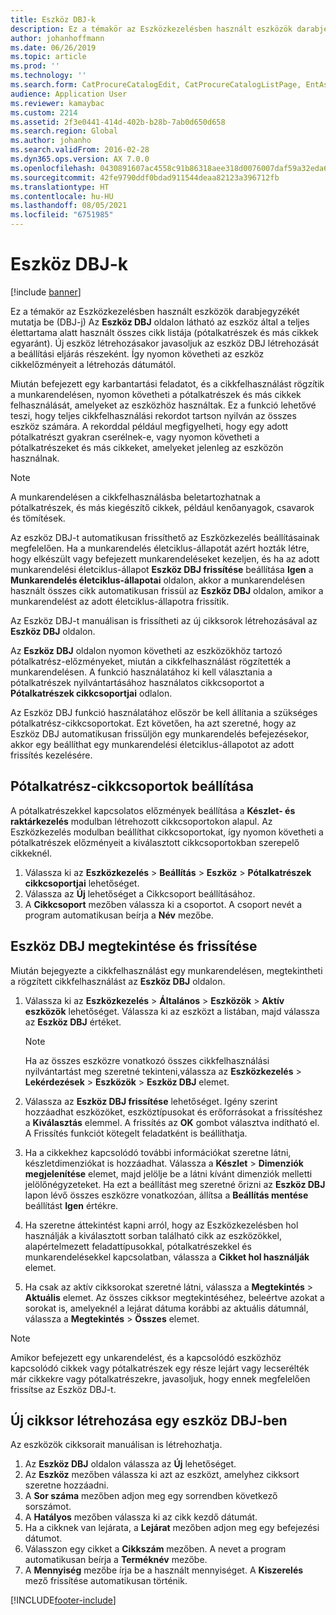 ```yaml
---
title: Eszköz DBJ-k
description: Ez a témakör az Eszközkezelésben használt eszközök darabjegyzékét mutatja be (DBJ-j)
author: johanhoffmann
ms.date: 06/26/2019
ms.topic: article
ms.prod: ''
ms.technology: ''
ms.search.form: CatProcureCatalogEdit, CatProcureCatalogListPage, EntAssetStandardSparePartsItemGroup, EntAssetObjectBOM
audience: Application User
ms.reviewer: kamaybac
ms.custom: 2214
ms.assetid: 2f3e0441-414d-402b-b28b-7ab0d650d658
ms.search.region: Global
ms.author: johanho
ms.search.validFrom: 2016-02-28
ms.dyn365.ops.version: AX 7.0.0
ms.openlocfilehash: 0430891607ac4558c91b86318aee318d0076007daf59a32eda65cb411d274b3a
ms.sourcegitcommit: 42fe9790ddf0bdad911544deaa82123a396712fb
ms.translationtype: HT
ms.contentlocale: hu-HU
ms.lasthandoff: 08/05/2021
ms.locfileid: "6751985"
---
```

# <a name="asset-boms"></a>Eszköz DBJ-k

[!include [banner](../../includes/banner.md)]

 

Ez a témakör az Eszközkezelésben használt eszközök darabjegyzékét mutatja be (DBJ-j) Az **Eszköz DBJ** oldalon látható az eszköz által a teljes élettartama alatt használt összes cikk listája (pótalkatrészek és más cikkek egyaránt). Új eszköz létrehozásakor javasoljuk az eszköz DBJ létrehozását a beállítási eljárás részeként. Így nyomon követheti az eszköz cikkelőzményeit a létrehozás dátumától.

Miután befejezett egy karbantartási feladatot, és a cikkfelhasználást rögzítik a munkarendelésen, nyomon követheti a pótalkatrészek és más cikkek felhasználását, amelyeket az eszközhöz használtak. Ez a funkció lehetővé teszi, hogy teljes cikkfelhasználási rekordot tartson nyilván az összes eszköz számára. A rekorddal például megfigyelheti, hogy egy adott pótalkatrészt gyakran cserélnek-e, vagy nyomon követheti a pótalkatrészeket és más cikkeket, amelyeket jelenleg az eszközön használnak.

> [!NOTE]
> A munkarendelésen a cikkfelhasználásba beletartozhatnak a pótalkatrészek, és más kiegészítő cikkek, például kenőanyagok, csavarok és tömítések.

Az eszköz DBJ-t automatikusan frissíthető az Eszközkezelés beállításainak megfelelően. Ha a munkarendelés életciklus-állapotát azért hozták létre, hogy elkészült vagy befejezett munkarendeléseket kezeljen, és ha az adott munkarendelési életciklus-állapot **Eszköz DBJ frissítése** beállítása **Igen** a **Munkarendelés életciklus-állapotai** oldalon, akkor a munkarendelésen használt összes cikk automatikusan frissül az **Eszköz DBJ** oldalon, amikor a munkarendelést az adott életciklus-állapotra frissítik. 


Az Eszköz DBJ-t manuálisan is frissítheti az új cikksorok létrehozásával az **Eszköz DBJ** oldalon.

Az **Eszköz DBJ** oldalon nyomon követheti az eszközökhöz tartozó pótalkatrész-előzményeket, miután a cikkfelhasználást rögzítették a munkarendelésen. A funkció használatához ki kell választania a pótalkatrészek nyilvántartásához használatos cikkcsoportot a **Pótalkatrészek cikkcsoportjai** odlalon.

Az Eszköz DBJ funkció használatához először be kell állítania a szükséges pótalkatrész-cikkcsoportokat. Ezt követően, ha azt szeretné, hogy az Eszköz DBJ automatikusan frissüljön egy munkarendelés befejezésekor, akkor egy beállíthat egy munkarendelési életciklus-állapotot az adott frissítés kezelésére. 


## <a name="set-up-spare-parts-item-groups"></a>Pótalkatrész-cikkcsoportok beállítása

A pótalkatrészekkel kapcsolatos előzmények beállítása a **Készlet- és raktárkezelés** modulban létrehozott cikkcsoportokon alapul. Az Eszközkezelés modulban beállíthat cikkcsoportokat, így nyomon követheti a pótalkatrészek előzményeit a kiválasztott cikkcsoportokban szerepelő cikkeknél.

1. Válassza ki az **Eszközkezelés** \> **Beállítás** \> **Eszköz** \> **Pótalkatrészek cikkcsoportjai** lehetőséget.
2. Válassza az **Új** lehetőséget a Cikkcsoport beállításához.
3. A **Cikkcsoport** mezőben válassza ki a csoportot. A csoport nevét a program automatikusan beírja a **Név** mezőbe.

## <a name="view-and-update-asset-boms"></a>Eszköz DBJ megtekintése és frissítése

Miután bejegyezte a cikkfelhasználást egy munkarendelésen, megtekintheti a rögzített cikkfelhasználást az **Eszköz DBJ** oldalon.

1. Válassza ki az **Eszközkezelés** \> **Általános** \> **Eszközök** \> **Aktív eszközök** lehetőséget. Válassza ki az eszközt a listában, majd válassza az **Eszköz DBJ** értéket.

    > [!NOTE]
    > Ha az összes eszközre vonatkozó összes cikkfelhasználási nyilvántartást meg szeretné tekinteni,válassza az **Eszközkezelés** \> **Lekérdezések** \> **Eszközök** \> **Eszköz DBJ** elemet.

2. Válassza az **Eszköz DBJ frissítése** lehetőséget. Igény szerint hozzáadhat eszközöket, eszköztípusokat és erőforrásokat a frissítéshez a **Kiválasztás** elemmel. A frissítés az **OK** gombot választva indítható el. A Frissítés funkciót kötegelt feladatként is beállíthatja.
3. Ha a cikkekhez kapcsolódó további információkat szeretne látni, készletdimenziókat is hozzáadhat. Válassza a **Készlet** \> **Dimenziók megjelenítése** elemet, majd jelölje be a látni kívánt dimenziók melletti jelölőnégyzeteket. Ha ezt a beállítást meg szeretné őrizni az **Eszköz DBJ** lapon lévő összes eszközre vonatkozóan, állítsa a **Beállítás mentése** beállítást **Igen** értékre.
4. Ha szeretne áttekintést kapni arról, hogy az Eszközkezelésben hol használják a kiválasztott sorban található cikk az eszközökkel, alapértelmezett feladattípusokkal, pótalkatrészekkel és munkarendelésekkel kapcsolatban, válassza a **Cikket hol használják** elemet. 
5. Ha csak az aktív cikksorokat szeretné látni, válassza a **Megtekintés** \> **Aktuális** elemet. Az összes cikksor megtekintéséhez, beleértve azokat a sorokat is, amelyeknél a lejárat dátuma korábbi az aktuális dátumnál, válassza a **Megtekintés** \> **Összes** elemet.

> [!NOTE]
> Amikor befejezett egy unkarendelést, és a kapcsolódó eszközhöz kapcsolódó cikkek vagy pótalkatrészek egy része lejárt vagy lecserélték már cikkekre vagy pótalkatrészekre, javasoljuk, hogy ennek megfelelően frissítse az Eszköz DBJ-t.

## <a name="create-a-new-item-line-in-an-asset-bom"></a>Új cikksor létrehozása egy eszköz DBJ-ben

Az eszközök cikksorait manuálisan is létrehozhatja.

1. Az **Eszköz DBJ** oldalon válassza az **Új** lehetőséget.
2. Az **Eszköz** mezőben válassza ki azt az eszközt, amelyhez cikksort szeretne hozzáadni.
3. A **Sor száma** mezőben adjon meg egy sorrendben következő sorszámot.
4. A **Hatályos** mezőben válassza ki az cikk kezdő dátumát.
5. Ha a cikknek van lejárata, a **Lejárat** mezőben adjon meg egy befejezési dátumot.
6. Válasszon egy cikket a **Cikkszám** mezőben. A nevet a program automatikusan beírja a **Terméknév** mezőbe.
7. A **Mennyiség** mezőbe írja be a használt mennyiséget. A **Kiszerelés** mező frissítése automatikusan történik.


[!INCLUDE[footer-include](../../../includes/footer-banner.md)]